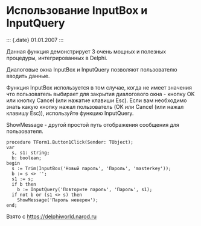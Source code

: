 Использование InputBox и InputQuery
===================================

::: {.date}
01.01.2007
:::

Данная функция демонстрирует 3 очень мощных и полезных процедуры,
интегрированных в Delphi.

Диалоговые окна InputBox и InputQuery позволяют пользователю вводить
данные.

Функция InputBox используется в том случае, когда не имеет значения что
пользователь выбирает для закрытия диалогового окна - кнопку OK или
кнопку Cancel (или нажатие клавиши Esc). Если вам необходимо знать какую
кнопку нажал пользователь (OK или Cancel (или нажал клавишу Esc)),
используйте функцию InputQuery.

ShowMessage - другой простой путь отображения сообщения для
пользователя.

    procedure TForm1.Button1Click(Sender: TObject);
    var
      s, s1: string;
      b: boolean;
    begin
      s := Trim(InputBox('Новый пароль', 'Пароль', 'masterkey'));
      b := s <> '';
      s1 := s;
      if b then
        b := InputQuery('Повторите пароль', 'Пароль', s1);
      if not b or (s1 <> s) then
        ShowMessage('Пароль неверен');
    end;

Взято с <https://delphiworld.narod.ru>
